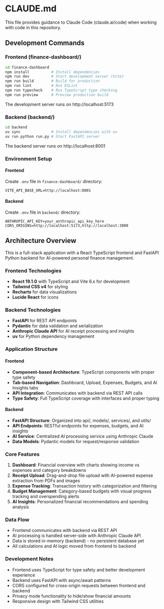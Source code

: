# CLAUDE.md

This file provides guidance to Claude Code (claude.ai/code) when working with code in this repository.

## Development Commands

### Frontend (finance-dashboard/)
```bash
cd finance-dashboard
npm install          # Install dependencies
npm run dev          # Start development server (Vite)
npm run build        # Build for production
npm run lint         # Run ESLint
npm run typecheck    # Run TypeScript type checking
npm run preview      # Preview production build
```

The development server runs on http://localhost:5173

### Backend (backend/)
```bash
cd backend
uv sync              # Install dependencies with uv
uv run python run.py # Start FastAPI server
```

The backend server runs on http://localhost:8001

### Environment Setup

#### Frontend
Create `.env` file in `finance-dashboard/` directory:
```env
VITE_API_BASE_URL=http://localhost:8001
```

#### Backend
Create `.env` file in `backend/` directory:
```env
ANTHROPIC_API_KEY=your_anthropic_api_key_here
CORS_ORIGINS=http://localhost:5173,http://localhost:3000
```

## Architecture Overview

This is a full-stack application with a React TypeScript frontend and FastAPI Python backend for AI-powered personal finance management.

### Frontend Technologies
- **React 19.1.0** with TypeScript and Vite 6.x for development
- **Tailwind CSS v4** for styling
- **Recharts** for data visualizations
- **Lucide React** for icons

### Backend Technologies
- **FastAPI** for REST API endpoints
- **Pydantic** for data validation and serialization
- **Anthropic Claude API** for AI receipt processing and insights
- **uv** for Python dependency management

### Application Structure

#### Frontend
- **Component-based Architecture**: TypeScript components with proper type safety
- **Tab-based Navigation**: Dashboard, Upload, Expenses, Budgets, and AI Insights tabs
- **API Integration**: Communicates with backend via REST API calls
- **Type Safety**: Full TypeScript coverage with interfaces and proper typing

#### Backend
- **FastAPI Structure**: Organized into api/, models/, services/, and utils/
- **API Endpoints**: RESTful endpoints for expenses, budgets, and AI insights
- **AI Service**: Centralized AI processing service using Anthropic Claude
- **Data Models**: Pydantic models for request/response validation

### Core Features
1. **Dashboard**: Financial overview with charts showing income vs expenses and category breakdowns
2. **Receipt Upload**: Drag-and-drop file upload with AI-powered expense extraction from PDFs and images
3. **Expense Tracking**: Transaction history with categorization and filtering
4. **Budget Management**: Category-based budgets with visual progress tracking and overspending alerts
5. **AI Insights**: Personalized financial recommendations and spending analysis

### Data Flow
- Frontend communicates with backend via REST API
- AI processing is handled server-side with Anthropic Claude API
- Data is stored in-memory (backend) - no persistent database yet
- All calculations and AI logic moved from frontend to backend

### Development Notes
- Frontend uses TypeScript for type safety and better development experience
- Backend uses FastAPI with async/await patterns
- CORS configured for cross-origin requests between frontend and backend
- Privacy mode functionality to hide/show financial amounts
- Responsive design with Tailwind CSS utilities